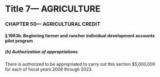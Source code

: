 
# Title 7— AGRICULTURE
### CHAPTER 50— AGRICULTURAL CREDIT
#### § 1983b. Beginning farmer and rancher individual development accounts pilot program
##### (h) Authorization of appropriations

There is authorized to be appropriated to carry out this section $5,000,000 for each of fiscal years 2008 through 2023.
